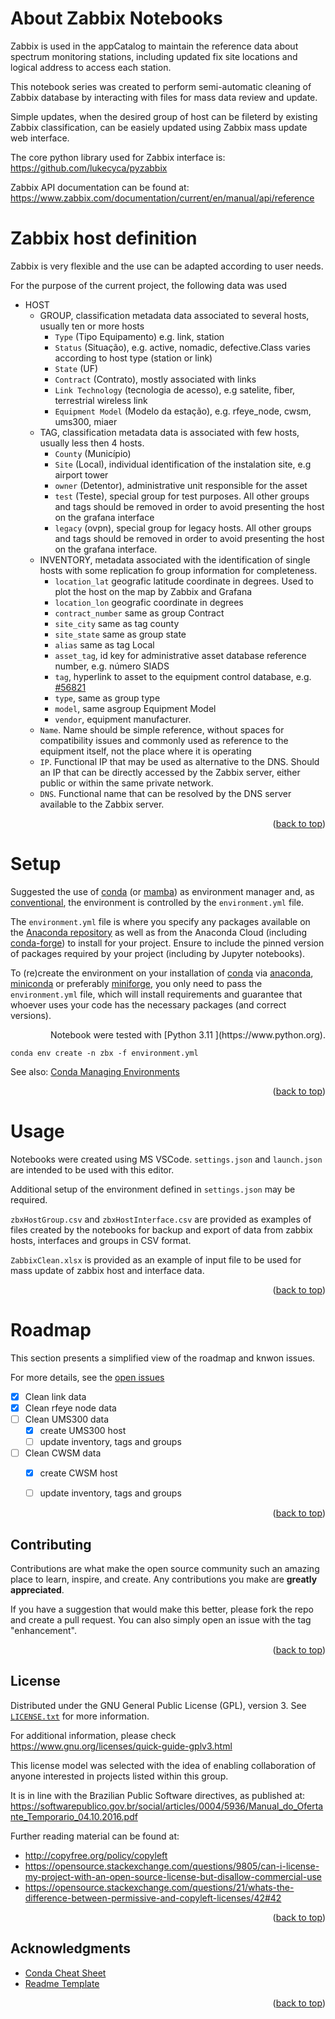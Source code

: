 # About Zabbix Notebooks

Zabbix is used in the appCatalog to maintain the reference data about spectrum monitoring stations, including updated fix site locations and logical address to access each station.

This notebook series was created to perform semi-automatic cleaning of Zabbix database by interacting with files for mass data review and update.

Simple updates, when the desired group of host can be fileterd by existing Zabbix classification, can be easiely updated using Zabbix mass update web interface.

The core python library used for Zabbix interface is: <https://github.com/lukecyca/pyzabbix>

Zabbix API documentation can be found at: <https://www.zabbix.com/documentation/current/en/manual/api/reference>

# Zabbix host definition

Zabbix is very flexible and the use can be adapted according to user needs.

For the purpose of the current project, the following data was used

* HOST
  * GROUP, classification metadata data associated to several hosts, usually ten or more hosts
    * `Type` (Tipo Equipamento) e.g. link, station
    * `Status` (Situação), e.g. active, nomadic, defective.Class varies according to host type (station or link)
    * `State` (UF)
    * `Contract` (Contrato), mostly associated with links
    * `Link Technology` (tecnologia de acesso), e.g satelite, fiber, terrestrial wireless link
    * `Equipment Model` (Modelo da estação), e.g. rfeye_node, cwsm, ums300, miaer
  * TAG, classification metadata data is associated with few hosts, usually less then 4 hosts.
    * `County` (Município)
    * `Site` (Local), individual identification of the instalation site, e.g airport tower
    * `owner` (Detentor), administrative unit responsible for the asset
    * `test` (Teste), special group for test purposes. All other groups and tags should be removed in order to avoid presenting the host on the grafana interface
    * `legacy` (ovpn), special group for legacy hosts. All other groups and tags should be removed in order to avoid presenting the host on the grafana interface.
  * INVENTORY, metadata associated with the identification of single hosts with some replication fo group information for completeness.
    * `location_lat` geografic latitude coordinate in degrees. Used to plot the host on the map by Zabbix and Grafana
    * `location_lon` geografic coordinate  in degrees
    * `contract_number` same as group Contract
    * `site_city` same as tag county
    * `site_state` same as group state
    * `alias` same as tag Local
    * `asset_tag`, id key for administrative asset database reference number, e.g. número SIADS 
    * `tag`, hyperlink to asset to the equipment control database, e.g. [#56821]('https://sistemas.anatel.gov.br/fiscaliza/issues/56821)
    * `type`, same as group type
    * `model`, same asgroup Equipment Model
    * `vendor`, equipment manufacturer.
  * `Name`. Name should be simple reference, without spaces for compatibility issues and commonly used as reference to the equipment itself, not the place where it is operating
  * `IP`. Functional IP that may be used as alternative to the DNS. Should an IP that can be directly accessed by the Zabbix server, either public or within the same private network.
  * `DNS`. Functional name that can be resolved by the DNS server available to the Zabbix server.

<p align="right">(<a href="#indexerd-md-top">back to top</a>)</p>

# Setup

Suggested the use of [conda](https://docs.conda.io/) (or [mamba](https://mamba.readthedocs.io/en/latest/)) as environment manager and, as [conventional](https://conda.io/projects/conda/en/latest/user-guide/tasks/manage-environments.html), the environment is controlled by the `environment.yml` file.

The `environment.yml` file is where you specify any packages available on the [Anaconda repository](https://anaconda.org) as well as from the Anaconda Cloud (including [conda-forge](https://conda-forge.org)) to install for your project. Ensure to include the pinned version of packages required by your project (including by Jupyter notebooks).

To (re)create the environment on your installation of [conda](https://conda.io) via [anaconda](https://docs.anaconda.com/anaconda/install/), [miniconda](https://docs.conda.io/projects/continuumio-conda/en/latest/user-guide/install/) or preferably [miniforge](https://github.com/conda-forge/miniforge), you only need to pass the `environment.yml` file, which will install requirements and guarantee that whoever uses your code has the necessary packages (and correct versions). 

<p align="right"; font="bold"; color="green">Notebook were tested with [Python 3.11 ](https://www.python.org).

```
conda env create -n zbx -f environment.yml
```

See also: [Conda Managing Environments](https://conda.io/projects/conda/en/latest/user-guide/tasks/manage-environments.html)

<p align="right"; font="bold"; color="green">(<a href="#indexerd-md-top">back to top</a>)</p>

# Usage

Notebooks were created using MS VSCode. `settings.json` and `launch.json` are intended to be used with this editor.

Additional setup of the environment defined in `settings.json` may be required.

`zbxHostGroup.csv` and `zbxHostInterface.csv` are provided as examples of files created by the notebooks for backup and export of data from zabbix hosts, interfaces and groups in CSV format.

`ZabbixClean.xlsx` is provided as an example of input file to be used for mass update of zabbix host and interface data.

<p align="right"; font="bold"; color="green">(<a href="#indexerd-md-top">back to top</a>)</p>

# Roadmap

This section presents a simplified view of the roadmap and knwon issues.

For more details, see the [open issues](https://github.com/FSLobao/RF.Fusion/issues) 

* [x] Clean link data
* [x] Clean rfeye node data
* [ ] Clean UMS300 data
  * [x] create UMS300 host
  * [ ] update inventory, tags and groups
* [ ] Clean CWSM data
  * [x] create CWSM host
  * [ ] update inventory, tags and groups


<p align="right">(<a href="#indexerd-md-top">back to top</a>)</p>

<!-- CONTRIBUTING -->
## Contributing

Contributions are what make the open source community such an amazing place to learn, inspire, and create. Any contributions you make are **greatly appreciated**.

If you have a suggestion that would make this better, please fork the repo and create a pull request. You can also simply open an issue with the tag "enhancement".

<p align="right">(<a href="#indexerd-md-top">back to top</a>)</p>

<!-- LICENSE -->
## License

Distributed under the GNU General Public License (GPL), version 3. See [`LICENSE.txt`](../../LICENSE) for more information.

For additional information, please check <https://www.gnu.org/licenses/quick-guide-gplv3.html>

This license model was selected with the idea of enabling collaboration of anyone interested in projects listed within this group.

It is in line with the Brazilian Public Software directives, as published at: <https://softwarepublico.gov.br/social/articles/0004/5936/Manual_do_Ofertante_Temporario_04.10.2016.pdf>

Further reading material can be found at:
* <http://copyfree.org/policy/copyleft>
* <https://opensource.stackexchange.com/questions/9805/can-i-license-my-project-with-an-open-source-license-but-disallow-commercial-use>
* <https://opensource.stackexchange.com/questions/21/whats-the-difference-between-permissive-and-copyleft-licenses/42#42>

<p align="right">(<a href="#indexerd-md-top">back to top</a>)</p>

<!-- ACKNOWLEDGMENTS -->
## Acknowledgments

* [Conda Cheat Sheet](https://docs.conda.io/projects/conda/en/4.6.0/_downloads/52a95608c49671267e40c689e0bc00ca/conda-cheatsheet.pdf)
* [Readme Template](https://github.com/othneildrew/Best-README-Template)

<p align="right">(<a href="#indexerd-md-top">back to top</a>)</p>

